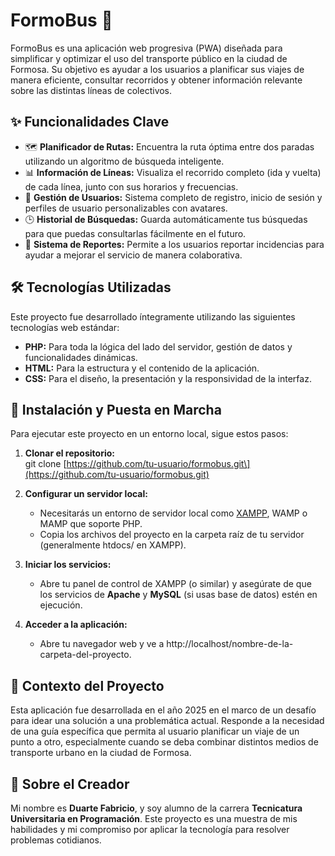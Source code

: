# **FormoBus 🚌**

FormoBus es una aplicación web progresiva (PWA) diseñada para simplificar y optimizar el uso del transporte público en la ciudad de Formosa. Su objetivo es ayudar a los usuarios a planificar sus viajes de manera eficiente, consultar recorridos y obtener información relevante sobre las distintas líneas de colectivos.

## **✨ Funcionalidades Clave**

* 🗺️ **Planificador de Rutas:** Encuentra la ruta óptima entre dos paradas utilizando un algoritmo de búsqueda inteligente.  
* 📊 **Información de Líneas:** Visualiza el recorrido completo (ida y vuelta) de cada línea, junto con sus horarios y frecuencias.  
* 👤 **Gestión de Usuarios:** Sistema completo de registro, inicio de sesión y perfiles de usuario personalizables con avatares.  
* 🕒 **Historial de Búsquedas:** Guarda automáticamente tus búsquedas para que puedas consultarlas fácilmente en el futuro.  
* 📢 **Sistema de Reportes:** Permite a los usuarios reportar incidencias para ayudar a mejorar el servicio de manera colaborativa.

## **🛠️ Tecnologías Utilizadas**

Este proyecto fue desarrollado íntegramente utilizando las siguientes tecnologías web estándar:

* **PHP:** Para toda la lógica del lado del servidor, gestión de datos y funcionalidades dinámicas.  
* **HTML:** Para la estructura y el contenido de la aplicación.  
* **CSS:** Para el diseño, la presentación y la responsividad de la interfaz.

## **🚀 Instalación y Puesta en Marcha**

Para ejecutar este proyecto en un entorno local, sigue estos pasos:

1. **Clonar el repositorio:**  
   git clone \[https://github.com/tu-usuario/formobus.git\](https://github.com/tu-usuario/formobus.git)

2. **Configurar un servidor local:**  
   * Necesitarás un entorno de servidor local como [XAMPP](https://www.apachefriends.org/es/index.html), WAMP o MAMP que soporte PHP.  
   * Copia los archivos del proyecto en la carpeta raíz de tu servidor (generalmente htdocs/ en XAMPP).  
3. **Iniciar los servicios:**  
   * Abre tu panel de control de XAMPP (o similar) y asegúrate de que los servicios de **Apache** y **MySQL** (si usas base de datos) estén en ejecución.  
4. **Acceder a la aplicación:**  
   * Abre tu navegador web y ve a http://localhost/nombre-de-la-carpeta-del-proyecto.

## **📄 Contexto del Proyecto**

Esta aplicación fue desarrollada en el año 2025 en el marco de un desafío para idear una solución a una problemática actual. Responde a la necesidad de una guía específica que permita al usuario planificar un viaje de un punto a otro, especialmente cuando se deba combinar distintos medios de transporte urbano en la ciudad de Formosa.

## **👤 Sobre el Creador**

Mi nombre es **Duarte Fabricio**, y soy alumno de la carrera **Tecnicatura Universitaria en Programación**. Este proyecto es una muestra de mis habilidades y mi compromiso por aplicar la tecnología para resolver problemas cotidianos.